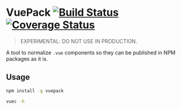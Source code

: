 # VuePack [![Build Status](https://circleci.com/gh/znck/vuepack/tree/master.svg?style=shield)](https://circleci.com/gh/znck/vuepack/) [![Coverage Status](https://coveralls.io/repos/github/znck/vuepack/badge.svg)](https://coveralls.io/github/znck/vuepack)

> EXPERIMENTAL: DO NOT USE IN PRODUCTION.

A tool to normalize `.vue` components so they can be published in NPM packages as it is.

## Usage

``` bash
npm install -g vuepack

vuec -h
```
